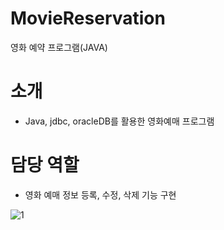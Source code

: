 # MovieReservation
영화 예약 프로그램(JAVA)

# 소개 
* Java, jdbc, oracleDB를 활용한 영화예매 프로그램

# 담당 역할
* 영화 예매 정보 등록, 수정, 삭제 기능 구현


![1](https://user-images.githubusercontent.com/46432795/70389999-01c67580-1a0a-11ea-9419-221f84049992.png)

